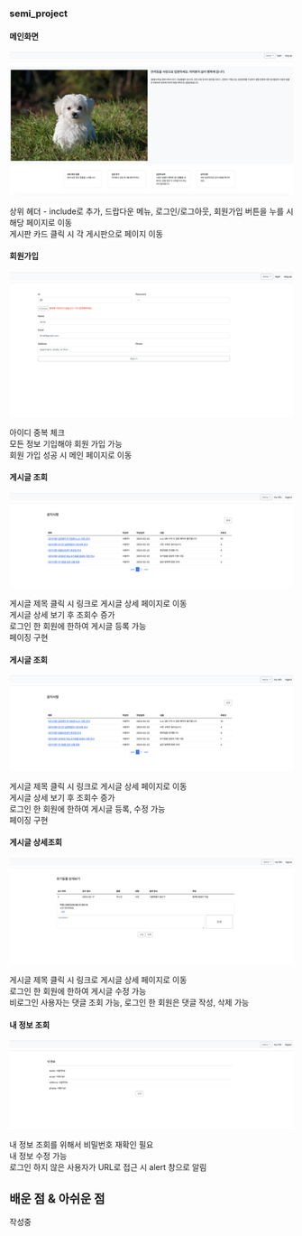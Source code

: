 
### semi_project


#### 메인화면
![메인]
<p align="justify">
  상위 헤더 - include로 추가, 드랍다운 메뉴, 로그인/로그아웃, 회원가입 버튼을 누를 시 해당 페이지로 이동 <br>
  게시판 카드 클릭 시 각 게시판으로 페이지 이동 <br>
</p>

#### 회원가입
![회원가입]
<p align="justify">
  아이디 중복 체크 <br>
  모든 정보 기입해야 회원 가입 가능 <br>
  회원 가입 성공 시 메인 페이지로 이동 <br>
</p>

#### 게시글 조회 
![게시글 조회]
<p align="justify">
  게시글 제목 클릭 시 링크로 게시글 상세 페이지로 이동 <br>
  게시글 상세 보기 후 조회수 증가 <br>
  로그인 한 회원에 한하여 게시글 등록 가능 <br>
  페이징 구현 <br>
</p>

#### 게시글 조회 
![게시글 조회]
<p align="justify">
  게시글 제목 클릭 시 링크로 게시글 상세 페이지로 이동 <br>
  게시글 상세 보기 후 조회수 증가 <br>
  로그인 한 회원에 한하여 게시글 등록, 수정 가능 <br>
  페이징 구현 <br>
</p>

#### 게시글 상세조회 
![게시글 상세조회]
<p align="justify">
  게시글 제목 클릭 시 링크로 게시글 상세 페이지로 이동 <br>
  로그인 한 회원에 한하여 게시글 수정 가능 <br>
  비로그인 사용자는 댓글 조회 가능, 로그인 한 회원은 댓글 작성, 삭제 가능 <br>
</p>

#### 내 정보 조회 
![내정보 조회]
<p align="justify">
  내 정보 조회를 위해서 비밀번호 재확인 필요 <br>
  내 정보 수정 가능 <br>
  로그인 하지 않은 사용자가 URL로 접근 시 alert 창으로 알림 <br>
</p>


## 배운 점 & 아쉬운 점

<p align="justify">
  작성중 <br>
</p>



<!-- Sample Refernces -->
[메인]: semi/project_images/main.png
[회원가입]: semi/project_images/signUp.png
[게시글 조회]: semi/project_images/noticeBoard.png
[게시글 상세조회]: semi/project_images/animalDetail.png
[내정보 조회]: semi/project_images/myinfo.png
